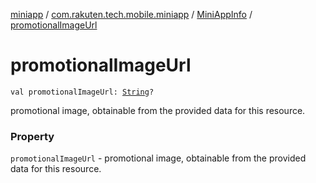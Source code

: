 [miniapp](../../index.md) / [com.rakuten.tech.mobile.miniapp](../index.md) / [MiniAppInfo](index.md) / [promotionalImageUrl](./promotional-image-url.md)

# promotionalImageUrl

`val promotionalImageUrl: `[`String`](https://kotlinlang.org/api/latest/jvm/stdlib/kotlin/-string/index.html)`?`

promotional image, obtainable from the provided data for this resource.

### Property

`promotionalImageUrl` - promotional image, obtainable from the provided data for this resource.